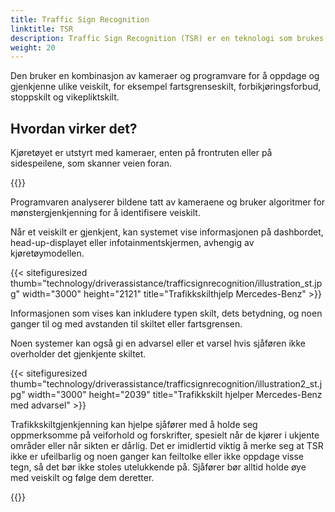 ```yaml
---
title: Traffic Sign Recognition
linktitle: TSR
description: Traffic Sign Recognition (TSR) er en teknologi som brukes i noen moderne kjøretøy som hjelper sjåfører med å identifisere og tolke veiskilt.
weight: 20
---
```

<!-- markdownlint-disable MD033 -->
Den bruker en kombinasjon av kameraer og programvare for å oppdage og gjenkjenne ulike veiskilt, for eksempel fartsgrenseskilt, forbikjøringsforbud, stoppskilt og vikepliktskilt.

## Hvordan virker det?

Kjøretøyet er utstyrt med kameraer, enten på frontruten eller på sidespeilene, som skanner veien foran.

{{<evkxdisplayaddarticle />}}

Programvaren analyserer bildene tatt av kameraene og bruker algoritmer for mønstergjenkjenning for å identifisere veiskilt.

Når et veiskilt er gjenkjent, kan systemet vise informasjonen på dashbordet, head-up-displayet eller infotainmentskjermen, avhengig av kjøretøymodellen.

{{< sitefiguresized thumb="technology/driverassistance/trafficsignrecognition/illustration_st.jpg" width="3000" height="2121" title="Trafikkskilthjelp Mercedes-Benz" >}}

Informasjonen som vises kan inkludere typen skilt, dets betydning, og noen ganger til og med avstanden til skiltet eller fartsgrensen.

Noen systemer kan også gi en advarsel eller et varsel hvis sjåføren ikke overholder det gjenkjente skiltet.

{{< sitefiguresized thumb="technology/driverassistance/trafficsignrecognition/illustration2_st.jpg" width="3000" height="2039" title="Trafikkskilt hjelper Mercedes-Benz med advarsel" >}}

Trafikkskiltgjenkjenning kan hjelpe sjåfører med å holde seg oppmerksomme på veiforhold og forskrifter, spesielt når de kjører i ukjente områder eller når sikten er dårlig. Det er imidlertid viktig å merke seg at TSR ikke er ufeilbarlig og noen ganger kan feiltolke eller ikke oppdage visse tegn, så det bør ikke stoles utelukkende på. Sjåfører bør alltid holde øye med veiskilt og følge dem deretter.

{{<evkxdisplayaddarticle />}}
